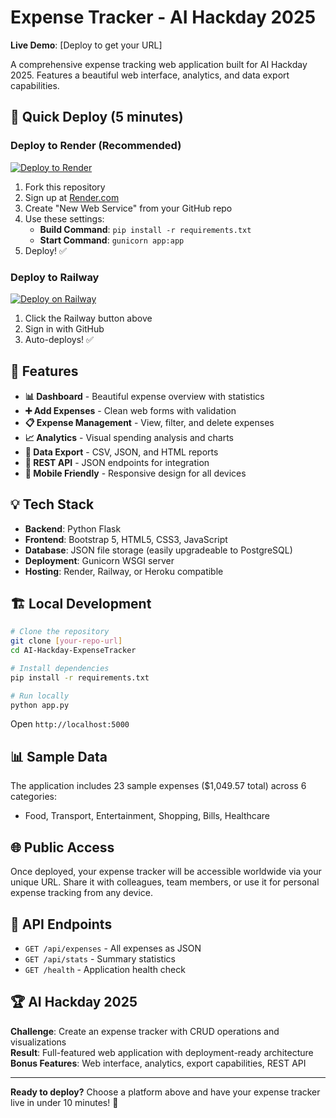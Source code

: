 # Expense Tracker - AI Hackday 2025

**Live Demo**: [Deploy to get your URL]

A comprehensive expense tracking web application built for AI Hackday 2025. Features a beautiful web interface, analytics, and data export capabilities.

## 🚀 Quick Deploy (5 minutes)

### Deploy to Render (Recommended)
[![Deploy to Render](https://render.com/images/deploy-to-render-button.svg)](https://render.com)

1. Fork this repository
2. Sign up at [Render.com](https://render.com) 
3. Create "New Web Service" from your GitHub repo
4. Use these settings:
   - **Build Command**: `pip install -r requirements.txt`
   - **Start Command**: `gunicorn app:app`
5. Deploy! ✅

### Deploy to Railway
[![Deploy on Railway](https://railway.app/button.svg)](https://railway.app)

1. Click the Railway button above
2. Sign in with GitHub
3. Auto-deploys! ✅

## 🎯 Features

- **📊 Dashboard** - Beautiful expense overview with statistics
- **➕ Add Expenses** - Clean web forms with validation
- **📋 Expense Management** - View, filter, and delete expenses
- **📈 Analytics** - Visual spending analysis and charts
- **💾 Data Export** - CSV, JSON, and HTML reports
- **🔌 REST API** - JSON endpoints for integration
- **📱 Mobile Friendly** - Responsive design for all devices

## 💡 Tech Stack

- **Backend**: Python Flask
- **Frontend**: Bootstrap 5, HTML5, CSS3, JavaScript
- **Database**: JSON file storage (easily upgradeable to PostgreSQL)
- **Deployment**: Gunicorn WSGI server
- **Hosting**: Render, Railway, or Heroku compatible

## 🏗 Local Development

```bash
# Clone the repository
git clone [your-repo-url]
cd AI-Hackday-ExpenseTracker

# Install dependencies
pip install -r requirements.txt

# Run locally
python app.py
```

Open `http://localhost:5000`

## 📊 Sample Data

The application includes 23 sample expenses ($1,049.57 total) across 6 categories:
- Food, Transport, Entertainment, Shopping, Bills, Healthcare

## 🌐 Public Access

Once deployed, your expense tracker will be accessible worldwide via your unique URL. Share it with colleagues, team members, or use it for personal expense tracking from any device.

## 📝 API Endpoints

- `GET /api/expenses` - All expenses as JSON
- `GET /api/stats` - Summary statistics
- `GET /health` - Application health check

## 🏆 AI Hackday 2025

**Challenge**: Create an expense tracker with CRUD operations and visualizations  
**Result**: Full-featured web application with deployment-ready architecture  
**Bonus Features**: Web interface, analytics, export capabilities, REST API

---

**Ready to deploy?** Choose a platform above and have your expense tracker live in under 10 minutes! 🚀